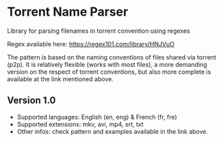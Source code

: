 # Torrent Name Parser

Library for parsing filenames in torrent convention using regexes

Regex available here: https://regex101.com/library/HNJVuO

The pattern is based on the naming conventions of files shared via torrent (p2p). It is relatively flexible (works with
most files), a more demanding version on the respect of torrent conventions, but also more complete is available at the
link mentioned above.

## Version 1.0

- Supported languages: English (en, eng) & French (fr, fre)
- Supported extensions: mkv, avi, mp4, srt, txt
- Other infos: check pattern and examples available in the link above.
